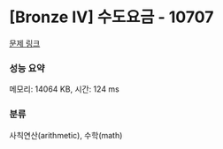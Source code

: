 # [Bronze IV] 수도요금 - 10707 

[문제 링크](https://www.acmicpc.net/problem/10707) 

### 성능 요약

메모리: 14064 KB, 시간: 124 ms

### 분류

사칙연산(arithmetic), 수학(math)


